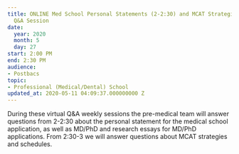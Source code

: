 ```yaml
---
title: ONLINE Med School Personal Statements (2-2:30) and MCAT Strategies (2:30-3)
  Q&A Session
date:
  year: 2020
  month: 5
  day: 27
start: 2:00 PM
end: 2:30 PM
audience:
- Postbacs
topic:
- Professional (Medical/Dental) School
updated_at: 2020-05-11 04:09:37.000000000 Z
---
```

During these virtual Q&amp;A weekly sessions the pre-medical team will
answer questions from 2-2:30 about the personal statement for the
medical school application, as well as MD/PhD and research essays for
MD/PhD applications. From 2:30-3 we will answer questions about MCAT
strategies and schedules.

 

<span style="font-size: 11px;"> </span>
